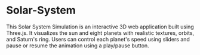 # Solar-System
This Solar System Simulation is an interactive 3D web application built using Three.js. It visualizes the sun and eight planets with realistic textures, orbits, and Saturn's ring. Users can control each planet's speed using sliders and pause or resume the animation using a play/pause button.
